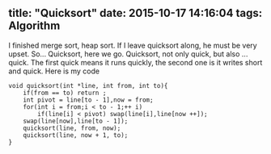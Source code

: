 title: "Quicksort"
date: 2015-10-17 14:16:04
tags: Algorithm
---
I finished merge sort, heap sort. If I leave quicksort along, he must be very upset.
So... Quicksort, here we go.
Quicksort, not only quick, but also ... quick.
The first quick means it runs quickly, the second one is it writes short and quick.
Here is my code
```
void quicksort(int *line, int from, int to){
    if(from == to) return ;
    int pivot = line[to - 1],now = from;
    for(int i = from;i < to - 1;++ i)
        if(line[i] < pivot) swap(line[i],line[now ++]);
    swap(line[now],line[to - 1]);
    quicksort(line, from, now);
    quicksort(line, now + 1, to);
}

```
